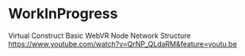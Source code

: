 # WorkInProgress
Virtual Construct Basic WebVR Node Network Structure
https://www.youtube.com/watch?v=QrNP_QLdaRM&feature=youtu.be
